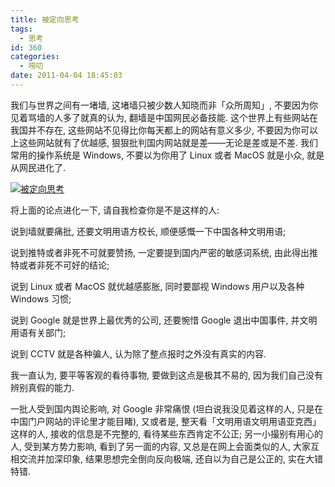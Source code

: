 ```yaml
---
title: 被定向思考
tags:
  - 思考
id: 360
categories:
  - 唠叨
date: 2011-04-04 18:45:03
---
```


我们与世界之间有一堵墙, 这堵墙只被少数人知晓而非「众所周知」, 不要因为你见着骂墙的人多了就真的认为, 翻墙是中国网民必备技能. 这个世界上有些网站在我国并不存在, 这些网站不见得比你每天都上的网站有意义多少, 不要因为你可以上这些网站就有了优越感, 狠狠批判国内网站就是差——无论是差或是不差. 我们常用的操作系统是 Windows, 不要以为你用了 Linux 或者 MacOS 就是小众, 就是从网民进化了.

[![被定向思考](//img.beamnote.com/2011/directed-thinking.jpg)](//img.beamnote.com/2011/directed-thinking.jpg)<!-- more -->

将上面的论点进化一下, 请自我检查你是不是这样的人:

说到墙就要痛批, 还要文明用语方校长, 顺便感慨一下中国各种文明用语;

说到推特或者非死不可就要赞扬, 一定要提到国内严密的敏感词系统, 由此得出推特或者非死不可好的结论;

说到 Linux 或者 MacOS 就优越感膨胀, 同时要鄙视 Windows 用户以及各种 Windows 习惯;

说到 Google 就是世界上最优秀的公司, 还要惋惜 Google 退出中国事件, 并文明用语有关部门;

说到 CCTV 就是各种骗人, 认为除了整点报时之外没有真实的内容.

我一直认为, 要平等客观的看待事物, 要做到这点是极其不易的, 因为我们自己没有辨别真假的能力.

一批人受到国内舆论影响, 对 Google 非常痛恨 (坦白说我没见着这样的人, 只是在中国门户网站的评论里才能目睹), 又或者是, 整天看「文明用语文明用语亚克西」这样的人, 接收的信息是不完整的, 看待某些东西肯定不公正; 另一小撮别有用心的人, 受到某方势力影响, 看到了另一面的内容, 又总是在网上会面类似的人, 大家互相交流并加深印象, 结果思想完全倒向反向极端, 还自以为自己是公正的, 实在大错特错.
